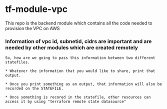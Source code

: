 # tf-module-vpc

This repo is the backend module which contains all the code needed to provision the VPC on AWS

### Information of vpc id, subnetid, cidrs are important and are needed by other modules which are created remotely

```
So, how are we going to pass this information between two different statefiles.

* Whatever the information that you would like to share, print that output.

* Once you print something as an output, that information will also be recorded on the STATEFILE.

* Once something is recored in the statefile, other resources can access it by using "terraform remote state datasource"

```